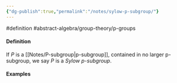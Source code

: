 ```yaml
---
{"dg-publish":true,"permalink":"/notes/sylow-p-subgroup/"}
---
```


#definition #abstract-algebra/group-theory/p-groups 

#### Definition
If $P$ is a [[Notes/P-subgroup\|p-subgroup]], contained in no larger p-subgroup, we say $P$ is a *Sylow p-subgroup*.

#### Examples


